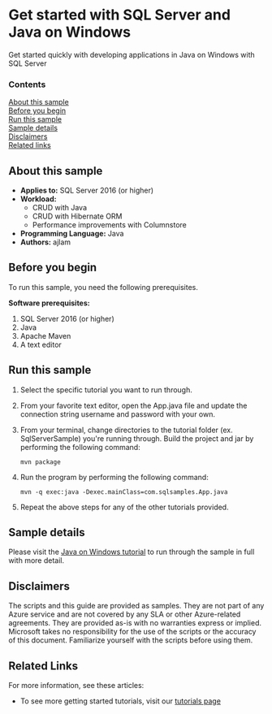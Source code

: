 # Get started with SQL Server and Java on Windows

Get started quickly with developing applications in Java on Windows with SQL Server


### Contents

[About this sample](#about-this-sample)<br/>
[Before you begin](#before-you-begin)<br/>
[Run this sample](#run-this-sample)<br/>
[Sample details](#sample-details)<br/>
[Disclaimers](#disclaimers)<br/>
[Related links](#related-links)<br/>


<a name=about-this-sample></a>

## About this sample

- **Applies to:** SQL Server 2016 (or higher)
- **Workload:**
    - CRUD with Java
    - CRUD with Hibernate ORM
    - Performance improvements with Columnstore
- **Programming Language:** Java
- **Authors:** ajlam

<a name=before-you-begin></a>

## Before you begin

To run this sample, you need the following prerequisites.

**Software prerequisites:**

1. SQL Server 2016 (or higher)
2. Java
3. Apache Maven
4. A text editor

## Run this sample

1. Select the specific tutorial you want to run through.

2. From your favorite text editor, open the App.java file and update the connection string username and password with your own.

3. From your terminal, change directories to the tutorial folder (ex. SqlServerSample) you're running through. Build the project and jar by performing the following command:

    ```
    mvn package
    ```

4. Run the program by performing the following command:

    ```
    mvn -q exec:java -Dexec.mainClass=com.sqlsamples.App.java
    ```

5. Repeat the above steps for any of the other tutorials provided.

<a name=sample-details></a>

## Sample details

Please visit the [Java on Windows tutorial](https://www.microsoft.com/en-us/sql-server/developer-get-started/java-windows) to run through the sample in full with more detail.

<a name=disclaimers></a>

## Disclaimers
The scripts and this guide are provided as samples. They are not part of any Azure service and are not covered by any SLA or other Azure-related agreements. They are provided as-is with no warranties express or implied. Microsoft takes no responsibility for the use of the scripts or the accuracy of this document. Familiarize yourself with the scripts before using them.

<a name=related-links></a>

## Related Links

For more information, see these articles:
* To see more getting started tutorials, visit our [tutorials page](https://www.microsoft.com/en-us/sql-server/developer-get-started/)